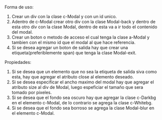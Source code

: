 Forma de uso:

1. Crear un div con la clase c-Modal y con un id unico.
2. Adentro de c-Modal crear otro div con la clase Modal-back y dentro de esta otro div con la clase Modal, dentro de esta va a ir todo el contenido del modal.
3. Crear un boton o metodo de acceso el cual tenga la clase a-Modal y tambien con el mismo id que el modal al que hace referencia.
4. Si se desea agregar un boton de salida hay que crear una etiqueta(preferiblemente span) que tenga la clase Modal-exit.

Propiedades:

1. Si se desea que un elemento que no sea la etiqueta de salida siva como esta, hay que agregar el atributo close al elemento deseado.
2. Si se desea especificar el ancho maximo del modal hay que agregar el atributo size al div de Modal, luego espeficiar el tamaño que sera tomado por pixeles.
3. Si se desea que el fondo sea oscuro hay que agregar la clase c-Darkbg en el elemento c-Modal, de lo contrario se agrega la clase c-Whitebg.
4. Si se desea que el fondo sea borroso se agrega la clase Modal-blur en el elemento c-Modal.